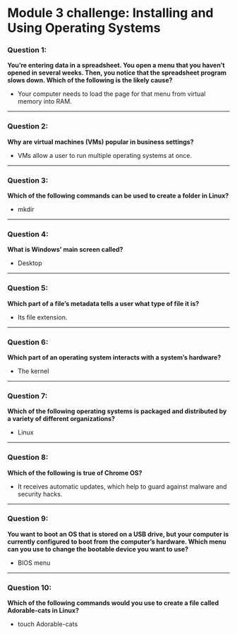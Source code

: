 # Module 3 challenge: Installing and Using Operating Systems


### Question 1:
**You’re entering data in a spreadsheet. You open a menu that you haven’t opened in several weeks. Then, you notice that the spreadsheet program slows down. Which of the following is the likely cause?**

- Your computer needs to load the page for that menu from virtual memory into RAM.

---

### Question 2:
**Why are virtual machines (VMs) popular in business settings?**

- VMs allow a user to run multiple operating systems at once.

---

### Question 3:
**Which of the following commands can be used to create a folder in Linux?**

- mkdir

---

### Question 4:
**What is Windows’ main screen called?**

- Desktop

---

### Question 5:
**Which part of a file’s metadata tells a user what type of file it is?**

- Its file extension.

---

### Question 6:
**Which part of an operating system interacts with a system’s hardware?**

- The kernel

---

### Question 7:
**Which of the following operating systems is packaged and distributed by a variety of different organizations?**

- Linux

---

### Question 8:
**Which of the following is true of Chrome OS?**

- It receives automatic updates, which help to guard against malware and security hacks.

---

### Question 9:
**You want to boot an OS that is stored on a USB drive, but your computer is currently configured to boot from the computer’s hardware. Which menu can you use to change the bootable device you want to use?**

- BIOS menu

---

### Question 10:
**Which of the following commands would you use to create a file called Adorable-cats in Linux?**

- touch Adorable-cats
